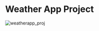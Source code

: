# Weather App Project

![weatherapp_proj](https://github.com/Claken/Piscine_Flutter/assets/51683861/ec5c147d-8c7b-48f7-bdb0-eefe62102814)
